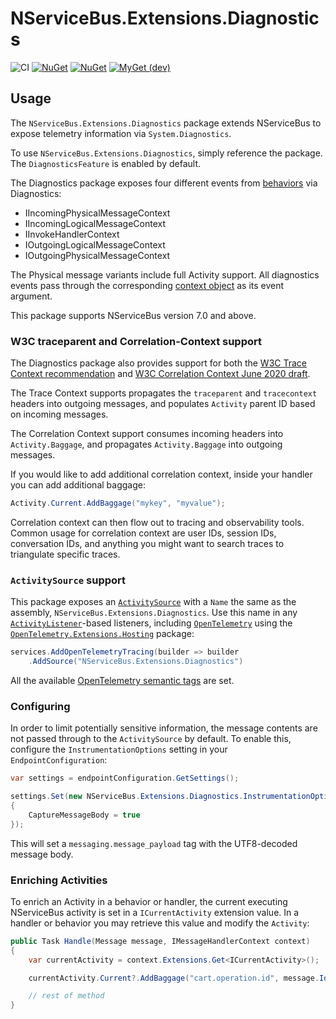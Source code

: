 # NServiceBus.Extensions.Diagnostics

![CI](https://github.com/jbogard/NServiceBus.Extensions.Diagnostics/workflows/CI/badge.svg)
[![NuGet](https://img.shields.io/nuget/dt/NServiceBus.Extensions.Diagnostics.svg)](https://www.nuget.org/packages/NServiceBus.Extensions.Diagnostics) 
[![NuGet](https://img.shields.io/nuget/vpre/NServiceBus.Extensions.Diagnostics.svg)](https://www.nuget.org/packages/NServiceBus.Extensions.Diagnostics)
[![MyGet (dev)](https://img.shields.io/myget/jbogard-ci/v/NServiceBus.Extensions.Diagnostics.svg)](https://myget.org/gallery/jbogard-ci)

## Usage

The `NServiceBus.Extensions.Diagnostics` package extends NServiceBus to expose telemetry information via `System.Diagnostics`.

To use `NServiceBus.Extensions.Diagnostics`, simply reference the package. The `DiagnosticsFeature` is enabled by default.

The Diagnostics package exposes four different events from [behaviors](https://docs.particular.net/nservicebus/pipeline/manipulate-with-behaviors) via Diagnostics:

 - IIncomingPhysicalMessageContext
 - IIncomingLogicalMessageContext
 - IInvokeHandlerContext
 - IOutgoingLogicalMessageContext
 - IOutgoingPhysicalMessageContext
 
The Physical message variants include full Activity support. All diagnostics events pass through the corresponding [context object](https://docs.particular.net/nservicebus/pipeline/steps-stages-connectors) as its event argument.
 
This package supports NServiceBus version 7.0 and above.

### W3C traceparent and Correlation-Context support

The Diagnostics package also provides support for both the [W3C Trace Context recommendation](https://www.w3.org/TR/trace-context/) and [W3C Correlation Context June 2020 draft](https://w3c.github.io/correlation-context/).

The Trace Context supports propagates the `traceparent` and `tracecontext` headers into outgoing messages, and populates `Activity` parent ID based on incoming messages.

The Correlation Context support consumes incoming headers into `Activity.Baggage`, and propagates `Activity.Baggage` into outgoing messages.

If you would like to add additional correlation context, inside your handler you can add additional baggage:

```csharp
Activity.Current.AddBaggage("mykey", "myvalue");
```

Correlation context can then flow out to tracing and observability tools. Common usage for correlation context are user IDs, session IDs, conversation IDs, and anything you might want to search traces to triangulate specific traces.

### `ActivitySource` support

This package exposes an [`ActivitySource`](https://docs.microsoft.com/en-us/dotnet/api/system.diagnostics.activitysource?view=net-5.0) with a `Name` the same as the assembly, `NServiceBus.Extensions.Diagnostics`. Use this name in any [`ActivityListener`](https://docs.microsoft.com/en-us/dotnet/api/system.diagnostics.activitylistener?view=net-5.0)-based listeners, including [`OpenTelemetry`](https://opentelemetry.io/) using the [`OpenTelemetry.Extensions.Hosting`](https://www.nuget.org/packages/OpenTelemetry.Extensions.Hosting/) package:

```csharp
services.AddOpenTelemetryTracing(builder => builder
    .AddSource("NServiceBus.Extensions.Diagnostics")
```

All the available [OpenTelemetry semantic tags](https://github.com/open-telemetry/opentelemetry-specification/blob/master/specification/trace/semantic_conventions/messaging.md) are set.

### Configuring

In order to limit potentially sensitive information, the message contents are not passed through to the `ActivitySource` by default. To enable this, configure the `InstrumentationOptions` setting in your `EndpointConfiguration`:

```csharp
var settings = endpointConfiguration.GetSettings();

settings.Set(new NServiceBus.Extensions.Diagnostics.InstrumentationOptions
{
    CaptureMessageBody = true
});
```

This will set a `messaging.message_payload` tag with the UTF8-decoded message body.

### Enriching Activities

To enrich an Activity in a behavior or handler, the current executing NServiceBus activity is set in a `ICurrentActivity` extension value. In a handler or behavior you may retrieve this value and modify the `Activity`:

```csharp
public Task Handle(Message message, IMessageHandlerContext context)
{
    var currentActivity = context.Extensions.Get<ICurrentActivity>();

    currentActivity.Current?.AddBaggage("cart.operation.id", message.Id.ToString());

    // rest of method
}
```